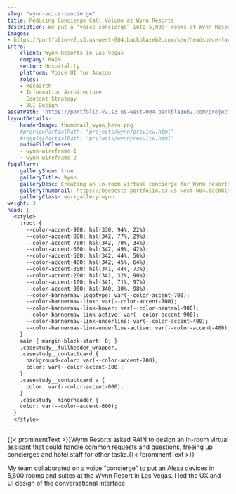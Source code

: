 ```yaml
---
slug: "wynn-voice-concierge"
title: Reducing Concierge Call Volume at Wynn Resorts
description: We put a “voice concierge” into 5,000+ rooms at Wynn Resorts, leading to reduced call volume to employees.
images:
- https://portfolio-v2.s3.us-west-004.backblazeb2.com/seo/headspace-facebook.png
intro:
    client: Wynn Resorts in Las Vegas
    company: RAIN
    sector: Hospitality
    platform: Voice UI for Amazon
    roles:
    - Research
    - Information Architecture
    - Content Strategy
    - VUI Design
assetPath: 'https://portfolio-v2.s3.us-west-004.backblazeb2.com/projects/wynn/'
layoutDetails:
    headerImage: thumbnail_wynn_hero.png
    #previewPartialPath: "projects/wynn/preview.html"
    #resultsPartialPath: "projects/wynn/results.html"
    audioFileClasses:
    - wynn-wireframe-1
    - wynn-wireframe-2
fpgallery:
    galleryShow: true
    galleryTitle: Wynn
    galleryDesc: Creating an in-room virtual concierge for Wynn Resorts
    galleryThumbnail: https://bsebesta-portfolio.s3.us-west-004.backblazeb2.com/case-studies/thumbnail_wynn_1.png
    galleryClass: workgallery-wynn
weight: 3
head: |
  <style>
    :root {
      --color-accent-900: hsl(330, 94%, 22%);
      --color-accent-800: hsl(342, 77%, 29%);
      --color-accent-700: hsl(342, 70%, 34%);
      --color-accent-600: hsl(342, 49%, 42%);
      --color-accent-500: hsl(342, 44%, 56%);
      --color-accent-400: hsl(342, 45%, 64%);
      --color-accent-300: hsl(341, 44%, 73%);
      --color-accent-200: hsl(341, 32%, 90%);
      --color-accent-100: hsl(341, 71%, 97%);
      --color-accent-000: hsl(340, 30%, 98%);
      --color-bannernav-logotype: var(--color-accent-700);
      --color-bannernav-link: var(--color-accent-700);
      --color-bannernav-link-hover: var(--color-neutral-900);
      --color-bannernav-link-active: var(--color-accent-900);
      --color-bannernav-link-underline: var(--color-accent-400);
      --color-bannernav-link-underline-active: var(--color-accent-400);
    }
    main { margin-block-start: 0; }
    .casestudy__fullheader_wrapper,
    .casestudy__contactcard {
      background-color: var(--color-accent-700);
      color: var(--color-accent-100);
    }
    .casestudy__contactcard a {
      color: var(--color-accent-000);
    }
    .casestudy__minorheader {
    color: var(--color-accent-600);
  }
  </style>
---
```


{{< prominentText >}}Wynn Resorts asked RAIN to design an in-room virtual assisant that could handle common requests and questions, freeing up concierges and hotel staff for other tasks.{{< /prominentText >}}

My team collaborated on a voice "concierge" to put an Alexa devices in 5,600 rooms and suites at the Wynn Resort in Las Vegas. I led the UX and UI design of the conversational interface. 